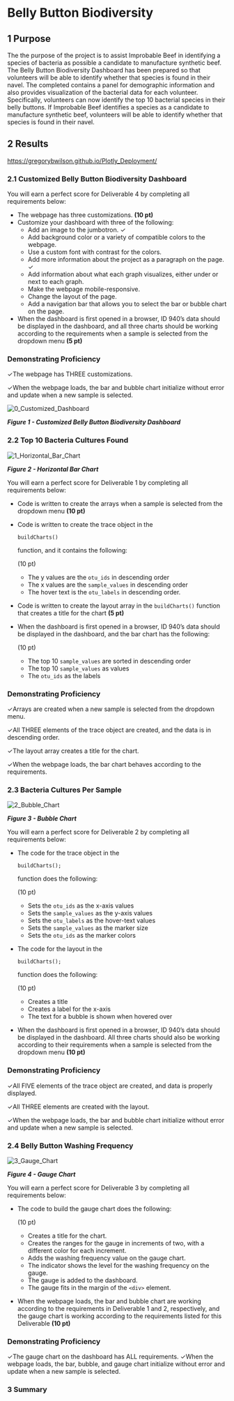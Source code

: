 # Belly Button Biodiversity

## 1 Purpose

The the purpose of the project is to assist Improbable Beef in identifying a species of bacteria as possible a candidate to manufacture synthetic beef.  The Belly Button Biodiversity Dashboard has been prepared so that volunteers will be able to identify whether that species is found in their navel.  The  completed contains a panel for demographic information and also provides visualization of the bacterial data for each volunteer. Specifically, volunteers can now identify the top 10 bacterial species in their belly buttons. If Improbable Beef identifies a species as a candidate to manufacture synthetic beef, volunteers will be able to identify whether that species is found in their navel.

## 2 Results

https://gregorybwilson.github.io/Plotly_Deployment/

### 2.1 Customized Belly Button Biodiversity Dashboard

You will earn a perfect score for Deliverable 4 by completing all requirements below:

- The webpage has three customizations. **(10 pt)**
- Customize your dashboard with three of the following:
  - Add an image to the jumbotron. ✓
  - Add background color or a variety of compatible colors to the webpage.
  - Use a custom font with contrast for the colors.
  - Add more information about the project as a paragraph on the page. ✓
  - Add information about what each graph visualizes, either under or next to each graph.
  - Make the webpage mobile-responsive.
  - Change the layout of the page.
  - Add a navigation bar that allows you to select the bar or bubble chart on the page.
- When the dashboard is first opened in a browser, ID 940’s data should be displayed in the dashboard, and all three charts should be working according to the requirements when a sample is selected from the dropdown menu **(5 pt)**

### Demonstrating Proficiency

✓The webpage has THREE customizations. 

✓When the webpage loads, the bar and bubble chart initialize without error and update when a new sample is selected.



![0_Customized_Dashboard](/Resources/0_Customized_Dashboard.png "Figure 1 - Customized Belly Button Biodiversity Dashboard")

***Figure 1 - Customized Belly Button Biodiversity Dashboard***

### 2.2 Top 10 Bacteria Cultures Found

![1_Horizontal_Bar_Chart](Resources/1_Horizontal_Bar_Chart.png "Figure 2 - Horizontal Bar Chart")

***Figure 2 - Horizontal Bar Chart***



You will earn a perfect score for Deliverable 1 by completing all requirements below:

- Code is written to create the arrays when a sample is selected from the dropdown menu **(10 pt)**

- Code is written to create the trace object in the

   

  ```
  buildCharts()
  ```

   

  function, and it contains the following:

   

  (10 pt)

  - The y values are the `otu_ids` in descending order
  - The x values are the `sample_values` in descending order
  - The hover text is the `otu_labels` in descending order.

- Code is written to create the layout array in the `buildCharts()` function that creates a title for the chart **(5 pt)**

- When the dashboard is first opened in a browser, ID 940’s data should be displayed in the dashboard, and the bar chart has the following:

   

  (10 pt)

  - The top 10 `sample_values` are sorted in descending order
  - The top 10 `sample_values` as values
  - The `otu_ids` as the labels

### Demonstrating Proficiency

✓Arrays are created when a new sample is selected from the dropdown menu. 

✓All THREE elements of the trace object are created, and the data is in descending order. 

✓The layout array creates a title for the chart. 

✓When the webpage loads, the bar chart behaves according to the requirements.

### 2.3 Bacteria Cultures Per Sample

![2_Bubble_Chart](Resources/2_Bubble_Chart.png "Figure 3 - Bubble Chart")

***Figure 3 - Bubble Chart***



You will earn a perfect score for Deliverable 2 by completing all requirements below:

- The code for the trace object in the

   

  ```
  buildCharts();
  ```

   

  function does the following:

   

  (10 pt)

  - Sets the `otu_ids` as the x-axis values
  - Sets the `sample_values` as the y-axis values
  - Sets the `otu_labels` as the hover-text values
  - Sets the `sample_values` as the marker size
  - Sets the `otu_ids` as the marker colors

- The code for the layout in the

   

  ```
  buildCharts();
  ```

   

  function does the following:

   

  (10 pt)

  - Creates a title
  - Creates a label for the x-axis
  - The text for a bubble is shown when hovered over

- When the dashboard is first opened in a browser, ID 940’s data should be displayed in the dashboard. All three charts should also be working according to their requirements when a sample is selected from the dropdown menu **(10 pt)**

### Demonstrating Proficiency

✓All FIVE elements of the trace object are created, and data is properly displayed. 

✓All THREE elements are created with the layout. 

✓When the webpage loads, the bar and bubble chart initialize without error and update when a new sample is selected.

### 2.4 Belly Button Washing Frequency

![3_Gauge_Chart](Resources/3_Gauge_Chart.png "Figure 4 - Gauge Chart")

***Figure 4 - Gauge Chart***

You will earn a perfect score for Deliverable 3 by completing all requirements below:

- The code to build the gauge chart does the following:

   

  (10 pt)

  - Creates a title for the chart.
  - Creates the ranges for the gauge in increments of two, with a different color for each increment.
  - Adds the washing frequency value on the gauge chart.
  - The indicator shows the level for the washing frequency on the gauge.
  - The gauge is added to the dashboard.
  - The gauge fits in the margin of the `<div>` element.

- When the webpage loads, the bar and bubble chart are working according to the requirements in Deliverable 1 and 2, respectively, and the gauge chart is working according to the requirements listed for this Deliverable **(10 pt)**

### Demonstrating Proficiency

✓The gauge chart on the dashboard has ALL requirements. ✓When the webpage loads, the bar, bubble, and gauge chart initialize without error and update when a new sample is selected.



### 3 Summary
